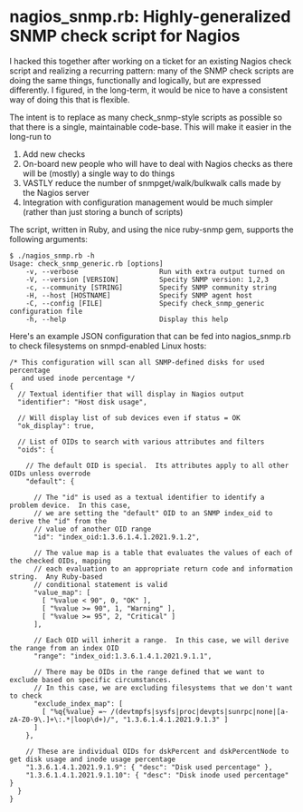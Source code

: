 # nagios_snmp.rb: Highly-generalized SNMP check script for Nagios

I hacked this together after working on a ticket for an existing Nagios check script and realizing 
a recurring pattern: many of the SNMP check scripts are doing the same things, functionally and 
logically, but are expressed differently. I figured, in the long-term, it would be nice to have a 
consistent way of doing this that is flexible.

The intent is to replace as many check_snmp-style scripts as possible so that there is a single, 
maintainable code-base. This will make it easier in the long-run to

1. Add new checks
2. On-board new people who will have to deal with Nagios checks as there will be (mostly) a single way to do things
3. VASTLY reduce the number of snmpget/walk/bulkwalk calls made by the Nagios server
4. Integration with configuration management would be much simpler (rather than just storing a bunch of scripts)

The script, written in Ruby, and using the nice ruby-snmp gem, supports the following arguments:

    $ ./nagios_snmp.rb -h
    Usage: check_snmp_generic.rb [options]
        -v, --verbose                    Run with extra output turned on
        -V, --version [VERSION]          Specity SNMP version: 1,2,3
        -c, --community [STRING]         Specify SNMP community string
        -H, --host [HOSTNAME]            Specify SNMP agent host
        -C, --config [FILE]              Specify check_snmp_generic configuration file
        -h, --help                       Display this help

Here's an example JSON configuration that can be fed into nagios_snmp.rb to check filesystems on snmpd-enabled 
Linux hosts:

    /* This configuration will scan all SNMP-defined disks for used percentage
       and used inode percentage */
    {
      // Textual identifier that will display in Nagios output
      "identifier": "Host disk usage",
    
      // Will display list of sub devices even if status = OK
      "ok_display": true,
    
      // List of OIDs to search with various attributes and filters
      "oids": {
    
        // The default OID is special.  Its attributes apply to all other OIDs unless overrode
        "default": {
    
          // The "id" is used as a textual identifier to identify a problem device.  In this case,
          // we are setting the "default" OID to an SNMP index_oid to derive the "id" from the 
          // value of another OID range
          "id": "index_oid:1.3.6.1.4.1.2021.9.1.2",
    
          // The value map is a table that evaluates the values of each of the checked OIDs, mapping
          // each evaluation to an appropriate return code and information string.  Any Ruby-based
          // conditional statement is valid
          "value_map": [
            [ "%value < 90", 0, "OK" ],
            [ "%value >= 90", 1, "Warning" ],
            [ "%value >= 95", 2, "Critical" ]
          ],
          
          // Each OID will inherit a range.  In this case, we will derive the range from an index OID
          "range": "index_oid:1.3.6.1.4.1.2021.9.1.1",
    
          // There may be OIDs in the range defined that we want to exclude based on specific circumstances.
          // In this case, we are excluding filesystems that we don't want to check
          "exclude_index_map": [
            [ "%q{%value} =~ /(devtmpfs|sysfs|proc|devpts|sunrpc|none|[a-zA-Z0-9\.]+\:.*|loop\d+)/", "1.3.6.1.4.1.2021.9.1.3" ]
          ]
        },
    
        // These are individual OIDs for dskPercent and dskPercentNode to get disk usage and inode usage percentage
        "1.3.6.1.4.1.2021.9.1.9": { "desc": "Disk used percentage" },
        "1.3.6.1.4.1.2021.9.1.10": { "desc": "Disk inode used percentage" }
      }
    }

